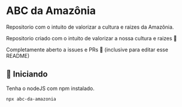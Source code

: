 # ABC da Amazônia

Repositorio com o intuito de valorizar a cultura e raizes da Amazônia.

Repositorio criado com o intuito de valorizar a nossa cultura e raizes 🌹

Completamente aberto a issues e PRs 🙏 (inclusive para editar esse README)

## 🚀 Iniciando

Tenha o nodeJS com npm instalado.

```
npx abc-da-amazonia
```
